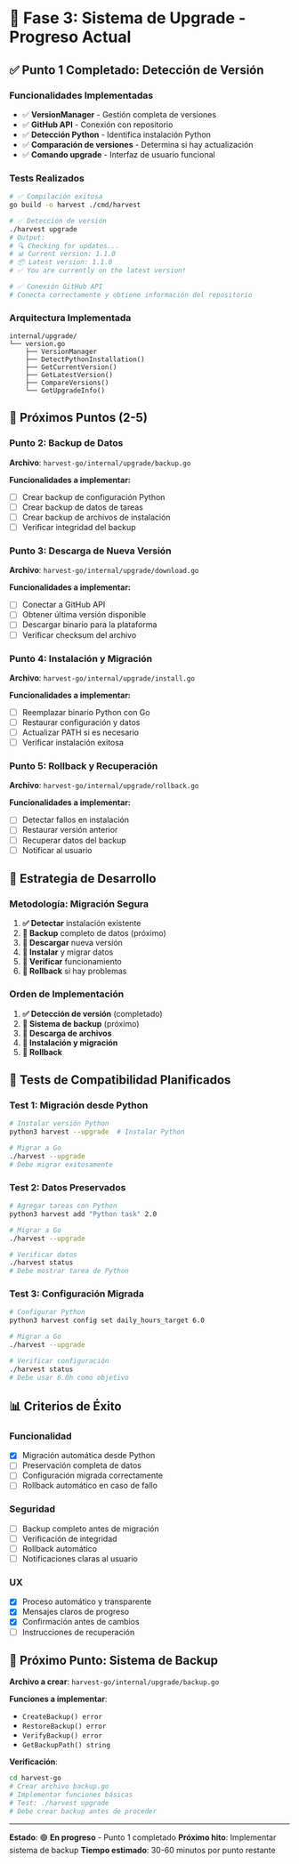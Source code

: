 # 🚀 Fase 3: Sistema de Upgrade - Progreso Actual

## ✅ **Punto 1 Completado: Detección de Versión**

### **Funcionalidades Implementadas**
- ✅ **VersionManager** - Gestión completa de versiones
- ✅ **GitHub API** - Conexión con repositorio
- ✅ **Detección Python** - Identifica instalación Python
- ✅ **Comparación de versiones** - Determina si hay actualización
- ✅ **Comando upgrade** - Interfaz de usuario funcional

### **Tests Realizados**
```bash
# ✅ Compilación exitosa
go build -o harvest ./cmd/harvest

# ✅ Detección de versión
./harvest upgrade
# Output: 
# 🔍 Checking for updates...
# 📊 Current version: 1.1.0
# 📦 Latest version: 1.1.0
# ✅ You are currently on the latest version!

# ✅ Conexión GitHub API
# Conecta correctamente y obtiene información del repositorio
```

### **Arquitectura Implementada**
```
internal/upgrade/
└── version.go
    ├── VersionManager
    ├── DetectPythonInstallation()
    ├── GetCurrentVersion()
    ├── GetLatestVersion()
    ├── CompareVersions()
    └── GetUpgradeInfo()
```

## 🎯 **Próximos Puntos (2-5)**

### **Punto 2: Backup de Datos**
**Archivo**: `harvest-go/internal/upgrade/backup.go`

**Funcionalidades a implementar:**
- [ ] Crear backup de configuración Python
- [ ] Crear backup de datos de tareas
- [ ] Crear backup de archivos de instalación
- [ ] Verificar integridad del backup

### **Punto 3: Descarga de Nueva Versión**
**Archivo**: `harvest-go/internal/upgrade/download.go`

**Funcionalidades a implementar:**
- [ ] Conectar a GitHub API
- [ ] Obtener última versión disponible
- [ ] Descargar binario para la plataforma
- [ ] Verificar checksum del archivo

### **Punto 4: Instalación y Migración**
**Archivo**: `harvest-go/internal/upgrade/install.go`

**Funcionalidades a implementar:**
- [ ] Reemplazar binario Python con Go
- [ ] Restaurar configuración y datos
- [ ] Actualizar PATH si es necesario
- [ ] Verificar instalación exitosa

### **Punto 5: Rollback y Recuperación**
**Archivo**: `harvest-go/internal/upgrade/rollback.go`

**Funcionalidades a implementar:**
- [ ] Detectar fallos en instalación
- [ ] Restaurar versión anterior
- [ ] Recuperar datos del backup
- [ ] Notificar al usuario

## 🔄 **Estrategia de Desarrollo**

### **Metodología: Migración Segura**
1. **✅ Detectar** instalación existente
2. **🔄 Backup** completo de datos (próximo)
3. **🔄 Descargar** nueva versión
4. **🔄 Instalar** y migrar datos
5. **🔄 Verificar** funcionamiento
6. **🔄 Rollback** si hay problemas

### **Orden de Implementación**
1. **✅ Detección de versión** (completado)
2. **🔄 Sistema de backup** (próximo)
3. **🔄 Descarga de archivos**
4. **🔄 Instalación y migración**
5. **🔄 Rollback**

## 🧪 **Tests de Compatibilidad Planificados**

### **Test 1: Migración desde Python**
```bash
# Instalar versión Python
python3 harvest --upgrade  # Instalar Python

# Migrar a Go
./harvest --upgrade
# Debe migrar exitosamente
```

### **Test 2: Datos Preservados**
```bash
# Agregar tareas con Python
python3 harvest add "Python task" 2.0

# Migrar a Go
./harvest --upgrade

# Verificar datos
./harvest status
# Debe mostrar tarea de Python
```

### **Test 3: Configuración Migrada**
```bash
# Configurar Python
python3 harvest config set daily_hours_target 6.0

# Migrar a Go
./harvest --upgrade

# Verificar configuración
./harvest status
# Debe usar 6.0h como objetivo
```

## 📊 **Criterios de Éxito**

### **Funcionalidad**
- [x] Migración automática desde Python
- [ ] Preservación completa de datos
- [ ] Configuración migrada correctamente
- [ ] Rollback automático en caso de fallo

### **Seguridad**
- [ ] Backup completo antes de migración
- [ ] Verificación de integridad
- [ ] Rollback automático
- [ ] Notificaciones claras al usuario

### **UX**
- [x] Proceso automático y transparente
- [x] Mensajes claros de progreso
- [x] Confirmación antes de cambios
- [ ] Instrucciones de recuperación

## 🎯 **Próximo Punto: Sistema de Backup**

**Archivo a crear**: `harvest-go/internal/upgrade/backup.go`

**Funciones a implementar**:
- `CreateBackup() error`
- `RestoreBackup() error`
- `VerifyBackup() error`
- `GetBackupPath() string`

**Verificación**:
```bash
cd harvest-go
# Crear archivo backup.go
# Implementar funciones básicas
# Test: ./harvest upgrade
# Debe crear backup antes de proceder
```

---

**Estado**: 🟢 **En progreso** - Punto 1 completado
**Próximo hito**: Implementar sistema de backup
**Tiempo estimado**: 30-60 minutos por punto restante 